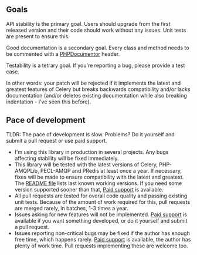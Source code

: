 ## Goals

API stability is the primary goal. Users should upgrade from the first released version and their code should work without any issues. Unit tests are present to ensure this. 

Good documentation is a secondary goal. Every class and method needs to be commented with a [PHPDocumentor](http://www.phpdoc.org/docs/latest/guides/docblocks.html) header.

Testability is a tetrary goal. If you're reporting a bug, please provide a test case.

In other words: your patch will be rejected if it implements the latest and greatest features of Celery but breaks backwards compatibility and/or lacks documentation (and/or deletes existing documentation while also breaking indentation - I've seen this before).

## Pace of development

TLDR: The pace of development is slow. Problems? Do it yourself and submit a pull request or use paid support.

* I'm using this library in production in several projects. Any bugs affecting stability will be fixed immediately.
* This library will be tested with the latest versions of Celery, PHP-AMQPLib, PECL-AMQP and PRedis at least once a year. If necessary, fixes will be made to ensure compatibility with the latest and greatest. The [README file](README.md) lists last known working versions. If you need some version supported sooner than that, [Paid support](https://massivescale.net/contact.html) is available.
* All pull requests are tested for overall code quality and passing existing unit tests. Because of the amount of work required for this, pull requests are merged rarely, in batches, 1-3 times a year.
* Issues asking for new features will not be implemented. [Paid support](https://massivescale.net/contact.html) is available if you want something developed, or do it yourself and submit a pull request.
* Issues reporting non-critical bugs may be fixed if the author has enough free time, which happens rarely. [Paid support](https://massivescale.net/contact.html) is available, the author has plenty of work time. Pull requests implementing these are welcome too.

